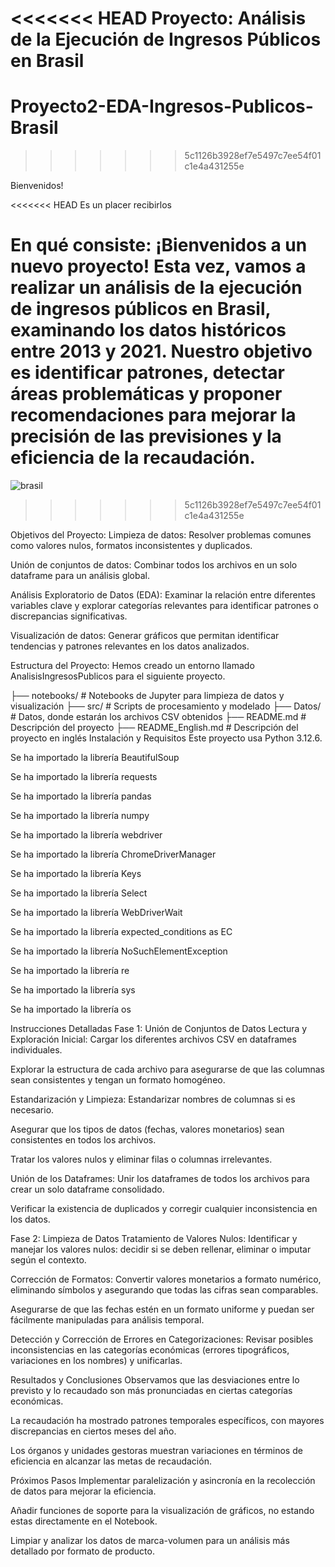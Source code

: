 <<<<<<< HEAD
Proyecto: Análisis de la Ejecución de Ingresos Públicos en Brasil
=======
# Proyecto2-EDA-Ingresos-Publicos-Brasil
>>>>>>> 5c1126b3928ef7e5497c7ee54f01c1e4a431255e

Bienvenidos!

<<<<<<< HEAD
Es un placer recibirlos

En qué consiste:
¡Bienvenidos a un nuevo proyecto! Esta vez, vamos a realizar un análisis de la ejecución de ingresos públicos en Brasil, examinando los datos históricos entre 2013 y 2021. Nuestro objetivo es identificar patrones, detectar áreas problemáticas y proponer recomendaciones para mejorar la precisión de las previsiones y la eficiencia de la recaudación.
=======
![brasil](https://github.com/user-attachments/assets/7eb29ca5-1e5f-474a-9ccf-d5f9e9988e32)
>>>>>>> 5c1126b3928ef7e5497c7ee54f01c1e4a431255e

Objetivos del Proyecto:
Limpieza de datos: Resolver problemas comunes como valores nulos, formatos inconsistentes y duplicados.

Unión de conjuntos de datos: Combinar todos los archivos en un solo dataframe para un análisis global.

Análisis Exploratorio de Datos (EDA): Examinar la relación entre diferentes variables clave y explorar categorías relevantes para identificar patrones o discrepancias significativas.

Visualización de datos: Generar gráficos que permitan identificar tendencias y patrones relevantes en los datos analizados.

Estructura del Proyecto:
Hemos creado un entorno llamado AnalisisIngresosPublicos para el siguiente proyecto.

├── notebooks/           # Notebooks de Jupyter para limpieza de datos y visualización
├── src/                 # Scripts de procesamiento y modelado
├── Datos/               # Datos, donde estarán los archivos CSV obtenidos
├── README.md            # Descripción del proyecto
├── README_English.md    # Descripción del proyecto en inglés
Instalación y Requisitos
Este proyecto usa Python 3.12.6.

Se ha importado la librería BeautifulSoup

Se ha importado la librería requests

Se ha importado la librería pandas

Se ha importado la librería numpy

Se ha importado la librería webdriver

Se ha importado la librería ChromeDriverManager

Se ha importado la librería Keys

Se ha importado la librería Select

Se ha importado la librería WebDriverWait

Se ha importado la librería expected_conditions as EC

Se ha importado la librería NoSuchElementException

Se ha importado la librería re

Se ha importado la librería sys

Se ha importado la librería os

Instrucciones Detalladas
Fase 1: Unión de Conjuntos de Datos
Lectura y Exploración Inicial:
Cargar los diferentes archivos CSV en dataframes individuales.

Explorar la estructura de cada archivo para asegurarse de que las columnas sean consistentes y tengan un formato homogéneo.

Estandarización y Limpieza:
Estandarizar nombres de columnas si es necesario.

Asegurar que los tipos de datos (fechas, valores monetarios) sean consistentes en todos los archivos.

Tratar los valores nulos y eliminar filas o columnas irrelevantes.

Unión de los Dataframes:
Unir los dataframes de todos los archivos para crear un solo dataframe consolidado.

Verificar la existencia de duplicados y corregir cualquier inconsistencia en los datos.

Fase 2: Limpieza de Datos
Tratamiento de Valores Nulos:
Identificar y manejar los valores nulos: decidir si se deben rellenar, eliminar o imputar según el contexto.

Corrección de Formatos:
Convertir valores monetarios a formato numérico, eliminando símbolos y asegurando que todas las cifras sean comparables.

Asegurarse de que las fechas estén en un formato uniforme y puedan ser fácilmente manipuladas para análisis temporal.

Detección y Corrección de Errores en Categorizaciones:
Revisar posibles inconsistencias en las categorías económicas (errores tipográficos, variaciones en los nombres) y unificarlas.

Resultados y Conclusiones
Observamos que las desviaciones entre lo previsto y lo recaudado son más pronunciadas en ciertas categorías económicas.

La recaudación ha mostrado patrones temporales específicos, con mayores discrepancias en ciertos meses del año.

Los órganos y unidades gestoras muestran variaciones en términos de eficiencia en alcanzar las metas de recaudación.

Próximos Pasos
Implementar paralelización y asincronía en la recolección de datos para mejorar la eficiencia.

Añadir funciones de soporte para la visualización de gráficos, no estando estas directamente en el Notebook.

Limpiar y analizar los datos de marca-volumen para un análisis más detallado por formato de producto.